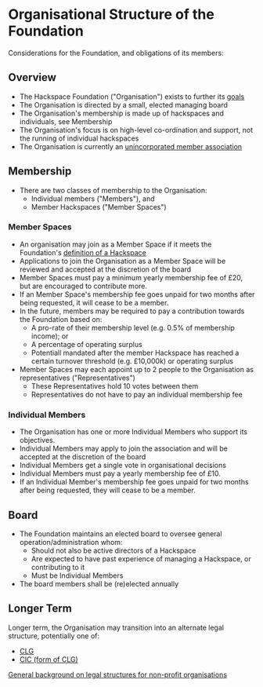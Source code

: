 # Organisational Structure of the Foundation

Considerations for the Foundation, and obligations of its members:

## Overview
* The Hackspace Foundation ("Organisation") exists to further its [goals](goals.md)
* The Organisation is directed by a small, elected managing board
* The Organisation's membership is made up of hackspaces and individuals, see Membership
* The Organisation's focus is on high-level co-ordination and support, not the running of individual hackspaces
* The Organisation is currently an [unincorporated member association](https://www.gov.uk/business-legal-structures/unincorporated-association)

## Membership
* There are two classes of membership to the Organisation:
    * Individual members ("Members"), and
    * Member Hackspaces ("Member Spaces")

### Member Spaces
* An organisation may join as a Member Space if it meets the Foundation's [definition of a Hackspace](define.md)
* Applications to join the Organisation as a Member Space will be reviewed and accepted at the discretion of the board
* Member Spaces must pay a minimum yearly membership fee of £20, but are encouraged to contribute more.
* If an Member Space's membership fee goes unpaid for two months after being requested, it will cease to be a member.
* In the future, members may be required to pay a contribution towards the Foundation based on:
    * A pro-rate of their membership level (e.g. 0.5% of membership income); or 
    * A percentage of operating surplus
    * Potentiall mandated after the member Hackspace has reached a certain turnover threshold (e.g. £10,000k) or operating surplus
* Member Spaces may each appoint up to 2 people to the Organisation as representatives ("Representatives")
    * These Representatives hold 10 votes between them
    * Representatives do not have to pay an individual membership fee

### Individual Members
* The Organisation has one or more Individual Members who support its objectives.
* Individual Members may apply to join the association and will be accepted at the discretion of the board
* Individual Members get a single vote in organisational decisions
* Individual Members must pay a yearly membership fee of £10.
* If an Individual Member's membership fee goes unpaid for two months after being requested, they will cease to be a member.

## Board

* The Foundation maintains an elected board to oversee general operation/administration whom:
    * Should not also be active directors of a Hackspace
    * Are expected to have past experience of managing a Hackspace, or contributing to it
    * Must be Individual Members
* The board members shall be (re)elected annually


## Longer Term
Longer term, the Organisation may transition into an alternate legal structure, potentially one of:
* [CLG](https://www.gov.uk/business-legal-structures/limited-company)
* [CIC (form of CLG)](https://www.gov.uk/government/organisations/office-of-the-regulator-of-community-interest-companies)

[General background on legal structures for non-profit organisations](http://www.resourcecentre.org.uk/information/legal-structures-for-not-for-profit-organisations/)

